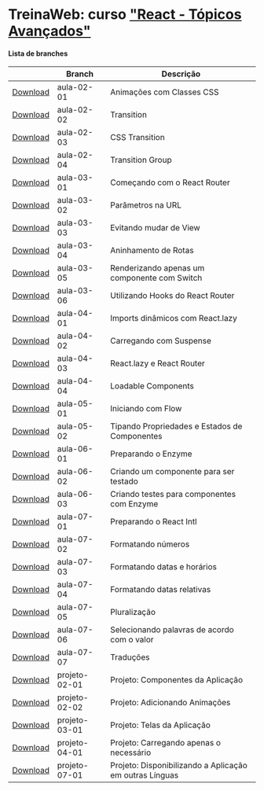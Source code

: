 
# TreinaWeb: curso ["React - Tópicos Avançados"](https://www.treinaweb.com.br/curso/react-topicos-avancados)



#### Lista de branches
|  | Branch | Descrição |
| ------ | ------ |  ------ | 
[Download](https://github.com/treinaweb/treinaweb-react-topicos-avancados/archive/aula-02-01.zip)    |  aula-02-01     | Animações com Classes CSS |
[Download](https://github.com/treinaweb/treinaweb-react-topicos-avancados/archive/aula-02-02.zip)    |  aula-02-02     | Transition |
[Download](https://github.com/treinaweb/treinaweb-react-topicos-avancados/archive/aula-02-03.zip)    |  aula-02-03     | CSS Transition |
[Download](https://github.com/treinaweb/treinaweb-react-topicos-avancados/archive/aula-02-04.zip)    |  aula-02-04     | Transition Group |
[Download](https://github.com/treinaweb/treinaweb-react-topicos-avancados/archive/aula-03-01.zip)    |  aula-03-01     | Começando com o React Router |
[Download](https://github.com/treinaweb/treinaweb-react-topicos-avancados/archive/aula-03-02.zip)    |  aula-03-02     | Parâmetros na URL |
[Download](https://github.com/treinaweb/treinaweb-react-topicos-avancados/archive/aula-03-03.zip)    |  aula-03-03     | Evitando mudar de View |
[Download](https://github.com/treinaweb/treinaweb-react-topicos-avancados/archive/aula-03-04.zip)    |  aula-03-04     | Aninhamento de Rotas |
[Download](https://github.com/treinaweb/treinaweb-react-topicos-avancados/archive/aula-03-05.zip)    |  aula-03-05     | Renderizando apenas um componente com Switch |
[Download](https://github.com/treinaweb/treinaweb-react-topicos-avancados/archive/aula-03-06.zip)    |  aula-03-06     | Utilizando Hooks do React Router |
[Download](https://github.com/treinaweb/treinaweb-react-topicos-avancados/archive/aula-04-01.zip)    |  aula-04-01     | Imports dinâmicos com React.lazy |
[Download](https://github.com/treinaweb/treinaweb-react-topicos-avancados/archive/aula-04-02.zip)    |  aula-04-02     | Carregando com Suspense |
[Download](https://github.com/treinaweb/treinaweb-react-topicos-avancados/archive/aula-04-03.zip)    |  aula-04-03     | React.lazy e React Router |
[Download](https://github.com/treinaweb/treinaweb-react-topicos-avancados/archive/aula-04-04.zip)    |  aula-04-04     | Loadable Components |
[Download](https://github.com/treinaweb/treinaweb-react-topicos-avancados/archive/aula-05-01.zip)    |  aula-05-01     | Iniciando com Flow |
[Download](https://github.com/treinaweb/treinaweb-react-topicos-avancados/archive/aula-05-02.zip)    |  aula-05-02     | Tipando Propriedades e Estados de Componentes |
[Download](https://github.com/treinaweb/treinaweb-react-topicos-avancados/archive/aula-06-01.zip)    |  aula-06-01     | Preparando o Enzyme |
[Download](https://github.com/treinaweb/treinaweb-react-topicos-avancados/archive/aula-06-02.zip)    |  aula-06-02     | Criando um componente para ser testado |
[Download](https://github.com/treinaweb/treinaweb-react-topicos-avancados/archive/aula-06-03.zip)    |  aula-06-03     | Criando testes para componentes com Enzyme |
[Download](https://github.com/treinaweb/treinaweb-react-topicos-avancados/archive/aula-07-01.zip)    |  aula-07-01     | Preparando o React Intl |
[Download](https://github.com/treinaweb/treinaweb-react-topicos-avancados/archive/aula-07-02.zip)    |  aula-07-02     | Formatando números |
[Download](https://github.com/treinaweb/treinaweb-react-topicos-avancados/archive/aula-07-03.zip)    |  aula-07-03     | Formatando datas e horários |
[Download](https://github.com/treinaweb/treinaweb-react-topicos-avancados/archive/aula-07-04.zip)    |  aula-07-04     | Formatando datas relativas |
[Download](https://github.com/treinaweb/treinaweb-react-topicos-avancados/archive/aula-07-05.zip)    |  aula-07-05     | Pluralização |
[Download](https://github.com/treinaweb/treinaweb-react-topicos-avancados/archive/aula-07-06.zip)    |  aula-07-06     | Selecionando palavras de acordo com o valor |
[Download](https://github.com/treinaweb/treinaweb-react-topicos-avancados/archive/aula-07-07.zip)    |  aula-07-07     | Traduções |
[Download](https://github.com/treinaweb/treinaweb-react-topicos-avancados/archive/projeto-02-01.zip)    |  projeto-02-01     | Projeto: Componentes da Aplicação |
[Download](https://github.com/treinaweb/treinaweb-react-topicos-avancados/archive/projeto-02-02.zip)    |  projeto-02-02     | Projeto: Adicionando Animações |
[Download](https://github.com/treinaweb/treinaweb-react-topicos-avancados/archive/projeto-03-01.zip)    |  projeto-03-01     | Projeto: Telas da Aplicação |
[Download](https://github.com/treinaweb/treinaweb-react-topicos-avancados/archive/projeto-04-01.zip)    |  projeto-04-01     | Projeto: Carregando apenas o necessário |
[Download](https://github.com/treinaweb/treinaweb-react-topicos-avancados/archive/projeto-07-01.zip)    |  projeto-07-01     | Projeto: Disponibilizando a Aplicação em outras Línguas |
